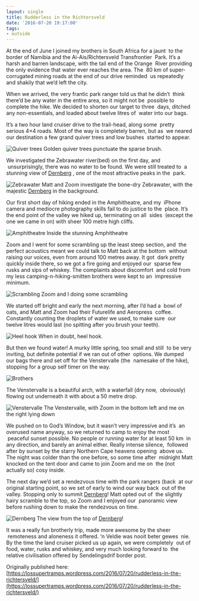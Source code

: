 ```yaml
---
layout: single
title: Rudderless in the Richtersveld
date: '2016-07-20 19:17:00'
tags:
- outside
---
```


At the end of June I joined my brothers in South Africa for a jaunt  to the border of Namibia and the Ai-Ais/Richtersveld Transfrontier  Park. It’s a harsh and barren landscape, with the tail end of the Orange  River providing the only evidence that water ever reaches the area. The  80 km of super-corrugated mining roads at the end of our drive reminded  us repeatedly and shakily that we’d left the city.

When we arrived, the very frantic park ranger told us that he didn’t  think there’d be any water in the entire area, so it might not be  possible to complete the hike. We decided to shorten our target to three  days, ditched any non-essentials, and loaded about twelve litres of  water into our bags.

It’s a two hour land cruiser drive to the trail-head, along some  pretty serious 4×4 roads. Most of the way is completely barren, but as  we neared our destination a few grand quiver trees and low bushes  started to appear.

![Quiver trees][r1]
Golden quiver trees punctuate the sparse brush.

We investigated the Zebrawater river(bed) on the first day, and  unsurprisingly, there was no water to be found. We were still treated to  a stunning view of [Dernberg](https://en.wikipedia.org/wiki/Dernberg) , one of the most attractive peaks in the  park.

![Zebrawater][r2]
Matt and Zoom investigate the bone-dry Zebrawater, with the majestic [Dernberg](https://en.wikipedia.org/wiki/Dernberg)  in the background.

Our first short day of hiking ended in the Amphitheatre, and my  iPhone camera and mediocre photography skills fail to do justice to the  place. It’s the end point of the valley we hiked up, terminating on all  sides  (except the one we came in on) with sheer 100 metre high cliffs.

![Amphitheatre][r3]
Inside the stunning Amphitheatre

Zoom and I went for some scrambling up the least steep section, and  the perfect acoustics meant we could talk to Matt back at the bottom  without raising our voices, even from around 100 metres away. It got  dark pretty quickly inside there, so we got a fire going and enjoyed our  sparse few rusks and sips of whiskey. The complaints about discomfort  and cold from my less camping-n-hiking-smitten brothers were kept to an  impressive minimum.

![Scrambling][r4]
Zoom and I doing some scrambling

We started off bright and early the next morning, after I’d had a  bowl of oats, and Matt and Zoom had their Futurelife and Aeropress  coffee. Constantly counting the droplets of water we used, to make sure  our twelve litres would last (no spitting after you brush your teeth).

![Heel hook][r5]
When in doubt, heel hook.

But then we found water! A murky little spring, too small and still  to be very inviting, but definite potential if we ran out of other  options. We dumped our bags there and set off for the Venstervalle (the  namesake of the hike), stopping for a group self timer on the way.

![Brothers][r6]

The Venstervalle is a beautiful arch, with a waterfall (dry now,  obviously) flowing out underneath it with about a 50 metre drop.

![Venstervalle][r7]
The Venstervalle, with Zoom in the bottom left and me on the right lying down

We pushed on to God’s Window, but it wasn’t very impressive and it’s  an overused name anyway, so we returned to camp to enjoy the most  peaceful sunset possible. No people or running water for at least 50 km  in any direction, and barely an animal either. Really intense silence,  followed after by sunset by the starry Northern Cape heavens opening  above us. The night was colder than the one before, so some time after  midnight Matt knocked on the tent door and came to join Zoom and me on  the (not actually so) cosy inside.

The next day we’d set a rendezvous time with the park rangers (back  at our original starting point, so we set of early to wind our way back  out of the valley. Stopping only to summit [Dernberg](https://en.wikipedia.org/wiki/Dernberg)! Matt opted out of  the slightly hairy scramble to the top, so Zoom and I enjoyed our  panoramic view before rushing down to make the rendezvous on time.

![Dernberg][r8]
The view from the top of [Dernberg](https://en.wikipedia.org/wiki/Dernberg)!

It was a really fun brotherly trip, made more awesome by the sheer  remoteness and aloneness it offered. ‘n Veldie was nooit beter gewes  nie. By the time the land cruiser picked us up again, we were completely  out of food, water, rusks and whiskey, and very much looking forward to  the relative civilisation offered by Sendelingsdrif border post.

Originally published here: [https://lossupertramps.wordpress.com/2016/07/20/rudderless-in-the-richtersveld/](https://lossupertramps.wordpress.com/2016/07/20/rudderless-in-the-richtersveld/)

[r1]: /assets/images/2016/r1.jpg
[r2]: /assets/images/2016/r2.jpg
[r3]: /assets/images/2016/r3.jpg
[r4]: /assets/images/2016/r4.jpg
[r5]: /assets/images/2016/r5.jpg
[r6]: /assets/images/2016/r6.jpg
[r7]: /assets/images/2016/r7.jpg
[r8]: /assets/images/2016/r8.jpg